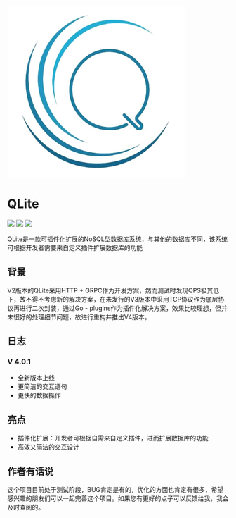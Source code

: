 ![](./data/qlite.png)
# QLite 

![](https://img.shields.io/badge/go-V1.14.3-brightgreen.svg)
![](https://img.shields.io/badge/release-v4.0.1-blue.svg)
![](https://img.shields.io/badge/type-NoSQL-yellow.svg)

QLite是一款可插件化扩展的NoSQL型数据库系统，与其他的数据库不同，该系统可根据开发者需要来自定义插件扩展数据库的功能

## 背景

V2版本的QLite采用HTTP + GRPC作为开发方案，然而测试时发现QPS极其低下，故不得不考虑新的解决方案，在未发行的V3版本中采用TCP协议作为底层协议再进行二次封装，通过Go - plugins作为插件化解决方案，效果比较理想，但并未很好的处理细节问题，故进行重构并推出V4版本。

## 日志

### V 4.0.1
- 全新版本上线
- 更简洁的交互语句
- 更快的数据操作

## 亮点

- 插件化扩展：开发者可根据自需来自定义插件，进而扩展数据库的功能
- 高效又简洁的交互设计

## 作者有话说

这个项目目前处于测试阶段，BUG肯定是有的，优化的方面也肯定有很多，希望感兴趣的朋友们可以一起完善这个项目。如果您有更好的点子可以反馈给我，我会及时查阅的。
